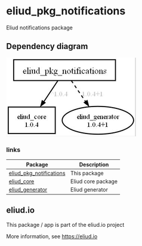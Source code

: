 # eliud_pkg_notifications

Eliud notifications package

## Dependency diagram

![Dependency diagram](https://github.com/eliudio/eliud_pkg_notifications/raw/main/depends.jpg)

### links
|Package                                                                    |Description                                            |
|---------------------------------------------------------------------------|-------------------------------------------------------|
|[eliud_pkg_notifications](https://pub.dev/packages/eliud_pkg_notifications)| This package                                          |
|[eliud_core](https://pub.dev/packages/eliud_core)                          | Eliud core package                                    |
|[eliud_generator](https://pub.dev/packages/eliud_generator)                | Eliud generator                                       |

## eliud.io

This package / app is part of the eliud.io project

More information, see https://eliud.io
